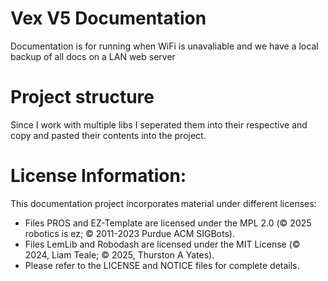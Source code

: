 # Vex V5 Documentation
Documentation is for running when WiFi is unavaliable and we have a local backup of all docs on a LAN web server

# Project structure
Since I work with multiple libs I seperated them into their respective and copy and pasted their contents into the project.

# License Information:
This documentation project incorporates material under different licenses:
- Files PROS and EZ-Template are licensed under the MPL 2.0 (© 2025 robotics is ez; © 2011-2023 Purdue ACM SIGBots).
- Files LemLib and Robodash are licensed under the MIT License (© 2024, Liam Teale; © 2025, Thurston A Yates).
- Please refer to the LICENSE and NOTICE files for complete details.
